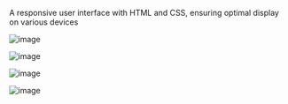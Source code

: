 A responsive user interface with HTML and CSS, ensuring optimal display on various devices

![image](https://github.com/ABhakat81/ANON-Shopping/assets/131858685/96dfd183-f2ff-4a75-a6af-f1f7fbeffdfe)

![image](https://github.com/ABhakat81/ANON-Shopping/assets/131858685/b983c084-f8a5-42f1-815c-ed1a0e0a7e36)

![image](https://github.com/ABhakat81/ANON-Shopping/assets/131858685/e2328391-036a-4455-88c4-d6f3fc7ee187)

![image](https://github.com/ABhakat81/ANON-Shopping/assets/131858685/a6c08cbf-2249-4d92-8fe2-f550a3761198)
